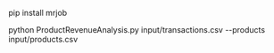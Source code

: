 pip install mrjob 

python ProductRevenueAnalysis.py input/transactions.csv --products input/products.csv